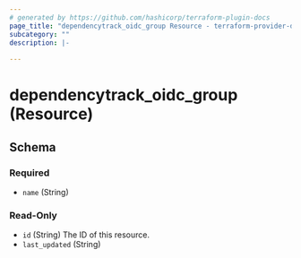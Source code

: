 ```yaml
---
# generated by https://github.com/hashicorp/terraform-plugin-docs
page_title: "dependencytrack_oidc_group Resource - terraform-provider-dependency-track"
subcategory: ""
description: |-
  
---
```


# dependencytrack_oidc_group (Resource)





<!-- schema generated by tfplugindocs -->
## Schema

### Required

- `name` (String)

### Read-Only

- `id` (String) The ID of this resource.
- `last_updated` (String)
